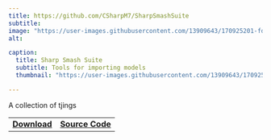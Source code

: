 ```yaml
---
title: https://github.com/CSharpM7/SharpSmashSuite
subtitle: 
image: "https://user-images.githubusercontent.com/13909643/170925201-fde9546b-fd43-4415-b293-c594634fb7bd.png"
alt: 

caption:
  title: Sharp Smash Suite
  subtitle: Tools for importing models
  thumbnail: "https://user-images.githubusercontent.com/13909643/170925201-fde9546b-fd43-4415-b293-c594634fb7bd.png"

---
```


A collection of tjings

|| |
| -- | -- |
| [**Download**](https://github.com/CSharpM7/SharpSmashSuite/releases) | [**Source Code**](https://github.com/CSharpM7/SharpSmashSuite) |